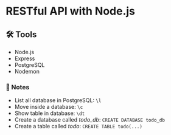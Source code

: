 # RESTful API with Node.js

## 🛠️ Tools

- Node.js
- Express
- PostgreSQL
- Nodemon

### 📝 Notes

- List all database in PostgreSQL: `\l`
- Move inside a database: `\c`
- Show table in database: `\dt`
- Create a database called _todo_db_: `CREATE DATABASE todo_db`
- Create a table called _todo_: `CREATE TABLE todo(...)`
